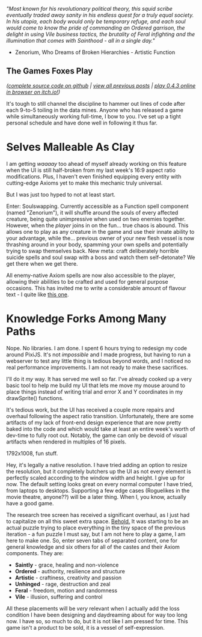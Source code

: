 *"Most known for his revolutionary political theory, this squid scribe eventually traded away sanity in his endless quest for a truly equal society. In his utopia, each body would only be temporary refuge, and each soul would come to know the pride of commanding an Ordered garrison, the delight in using Vile business tactics, the brutality of Feral infighting and the illumination that comes with Sainthood - all in a single day."*

- Zenorium, Who Dreams of Broken Hierarchies - Artistic Function

## The Games Foxes Play
*([complete source code on github](https://github.com/Oneirical/The-Games-Foxes-Play) | [view all previous posts](https://github.com/Oneirical/The-Games-Foxes-Play/tree/main/design/Development%20Logs) | [play 0.4.3 online in browser on itch.io!](https://oneirical.itch.io/tgfp))*

It's tough to still channel the discipline to hammer out lines of code after each 9-to-5 toiling in the data mines. Anyone who has released a game while simultaneously working full-time, I bow to you. I've set up a tight personal schedule and have done well in following it thus far.

# Selves Malleable As Clay

I am getting *waaaay* too ahead of myself already working on this feature when the UI is still half-broken from my last week's 16:9 aspect ratio modifications. Plus, I haven't even finished equipping every entity with cutting-edge Axioms yet to make this mechanic truly universal.

But I was just too hyped to not at least start.

Enter: Soulswapping. Currently accessible as a Function spell component (named "Zenorium"), it will shuffle around the souls of every affected creature, being quite unimpressive when used on two enemies together. However, when the *player* joins in on the fun... true chaos is abound. This allows one to play as any creature in the game and use their innate ability to your advantage, while the... previous owner of your new flesh vessel is now thrashing around in your body, spamming your own spells and potentially trying to swap themselves back. New meta: craft deliberately horrible suicide spells and soul swap with a boss and watch them self-detonate? We get there when we get there.

All enemy-native Axiom spells are now also accessible to the player, allowing their abilities to be crafted and used for general purpose occasions. This has invited me to write a considerable amount of flavour text - I quite like [this one](TODO). 

# Knowledge Forks Among Many Paths

Nope. No libraries. I am done. I spent 6 hours trying to redesign my code around PixiJS. It's not *impossible* and I made progress, but having to run a webserver to test any little thing is tedious beyond words, and I noticed no real performance improvements. I am not ready to make these sacrifices.

I'll do it *my* way. It has served me well so far. I've already cooked up a very basic tool to help me build my UI that lets me move my mouse around to place things instead of writing trial and error X and Y coordinates in my drawSprite() functions.

It's tedious work, but the UI has received a couple more repairs and overhaul following the aspect ratio transition. Unfortunately, there are some artifacts of my lack of front-end design experience that are now pretty baked into the code and which would take at least an entire week's worth of dev-time to fully root out. Notably, the game can only be devoid of visual artifacts when rendered in multiples of 16 pixels. 

1792x1008, fun stuff.

Hey, it's legally a native resolution. I have tried adding an option to resize the resolution, but it completely butchers up the UI as not every element is perfectly scaled according to the window width and height. I give up for now. The default setting looks great on every normal computer I have tried, from laptops to desktops. Supporting a few edge cases (Roguelikes in the movie theatre, anyone??) will be a later thing. When I, you know, actually have a good game.

The research tree screen has received a significant overhaul, as I just had to capitalize on all this sweet extra space. [Behold.]() It was starting to be an actual puzzle trying to place everything in the tiny space of the previous iteration - a fun puzzle I must say, but I am not here to play a game, I am here to make one. So, enter seven tabs of separated content, one for general knowledge and six others for all of the castes and their Axiom components. They are:

* **Saintly** - grace, healing and non-violence
* **Ordered** - authority, resilience and structure
* **Artistic** - craftiness, creativity and passion
* **Unhinged** - rage, destruction and zeal
* **Feral** - freedom, motion and randomness
* **Vile** - illusion, suffering and control

All these placements will be *very* relevant when I actually add the loss condition I have been designing and daydreaming about for way too long now. I have so, so much to do, but it is not like I am pressed for time. This game isn't a product to be sold, it is a vessel of self-expression.